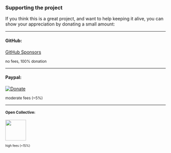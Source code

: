 ### Supporting the project

If you think this is a great project, and want to help keeping it alive, you can show your appreciation by donating a small amount:

---

#### GitHub:
[GitHub Sponsors](https://github.com/sponsors/tom-englert)

<small>no fees, 100% donation</small>

---

#### Paypal:
<a href="https://www.paypal.com/cgi-bin/webscr?cmd=_s-xclick&hosted_button_id=RN8MF9PE9PYEL"><img title="Donate" src="https://www.paypalobjects.com/en_US/i/btn/btn_donate_SM.gif" alt="Donate" /></a>

<small>moderate fees (~5%)

---
#### Open Collective:
<a href="https://opencollective.com/resxresourcemanager" alt="Support">
<img style="height:65px" src="https://opencollective.com/resxresourcemanager/tiers/backer.svg?avatarHeight=72&width=200" />
</a>

<small>high fees (~15%)


